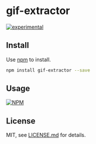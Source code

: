 # gif-extractor

[![experimental](http://badges.github.io/stability-badges/dist/experimental.svg)](http://github.com/badges/stability-badges)



## Install

Use [npm](https://npmjs.com/) to install.

```sh
npm install gif-extractor --save
```

## Usage

[![NPM](https://nodei.co/npm/gif-extractor.png)](https://www.npmjs.com/package/gif-extractor)

## License

MIT, see [LICENSE.md](http://github.com/mattdesl/gif-extractor/blob/master/LICENSE.md) for details.
